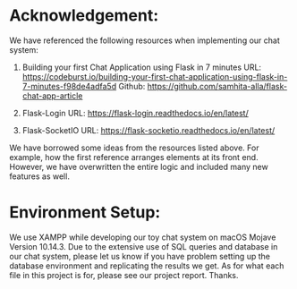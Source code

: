# Acknowledgement:
We have referenced the following resources when implementing our chat system:

1. Building your first Chat Application using Flask in 7 minutes
URL: https://codeburst.io/building-your-first-chat-application-using-flask-in-7-minutes-f98de4adfa5d
Github: https://github.com/samhita-alla/flask-chat-app-article

2. Flask-Login
URL: https://flask-login.readthedocs.io/en/latest/

3. Flask-SocketIO
URL: https://flask-socketio.readthedocs.io/en/latest/

We have borrowed some ideas from the resources listed above. For example, how the first reference arranges elements
at its front end. However, we have overwritten the entire logic and included many new features as well.


# Environment Setup:
We use XAMPP while developing our toy chat system on macOS Mojave Version 10.14.3. Due to the extensive use of SQL queries
and database in our chat system, please let us know if you have problem setting up the database environment and replicating
the results we get. As for what each file in this project is for, please see our project report. Thanks.
